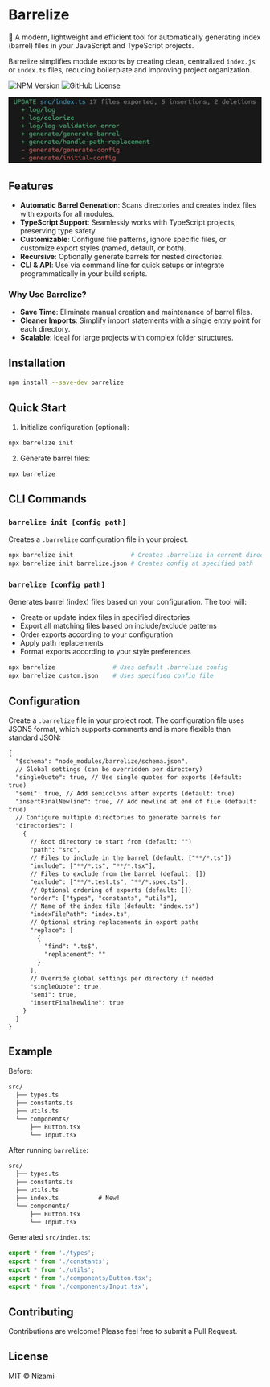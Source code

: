 # Barrelize

🚀 A modern, lightweight and efficient tool for automatically generating index (barrel) files in your JavaScript and TypeScript projects.

Barrelize simplifies module exports by creating clean, centralized `index.js` or `index.ts` files, reducing boilerplate and improving project organization.

[![NPM Version](https://img.shields.io/npm/v/barrelize)](https://www.npmjs.com/package/barrelize)
[![GitHub License](https://img.shields.io/github/license/nizami/barrelize)](https://opensource.org/licenses/MIT)

![Barrelize in action](image.png)

## Features

- **Automatic Barrel Generation**: Scans directories and creates index files with exports for all modules.
- **TypeScript Support**: Seamlessly works with TypeScript projects, preserving type safety.
- **Customizable**: Configure file patterns, ignore specific files, or customize export styles (named, default, or both).
- **Recursive**: Optionally generate barrels for nested directories.
- **CLI & API**: Use via command line for quick setups or integrate programmatically in your build scripts.

### Why Use Barrelize?

- **Save Time**: Eliminate manual creation and maintenance of barrel files.
- **Cleaner Imports**: Simplify import statements with a single entry point for each directory.
- **Scalable**: Ideal for large projects with complex folder structures.

## Installation

```bash
npm install --save-dev barrelize
```

## Quick Start

1. Initialize configuration (optional):

```bash
npx barrelize init
```

2. Generate barrel files:

```bash
npx barrelize
```

## CLI Commands

### `barrelize init [config path]`

Creates a `.barrelize` configuration file in your project.

```bash
npx barrelize init                # Creates .barrelize in current directory
npx barrelize init barrelize.json # Creates config at specified path
```

### `barrelize [config path]`

Generates barrel (index) files based on your configuration. The tool will:

- Create or update index files in specified directories
- Export all matching files based on include/exclude patterns
- Order exports according to your configuration
- Apply path replacements
- Format exports according to your style preferences

```bash
npx barrelize                # Uses default .barrelize config
npx barrelize custom.json    # Uses specified config file
```

## Configuration

Create a `.barrelize` file in your project root. The configuration file uses JSON5 format, which supports comments and is more flexible than standard JSON:

```jsonc
{
  "$schema": "node_modules/barrelize/schema.json",
  // Global settings (can be overridden per directory)
  "singleQuote": true, // Use single quotes for exports (default: true)
  "semi": true, // Add semicolons after exports (default: true)
  "insertFinalNewline": true, // Add newline at end of file (default: true)
  // Configure multiple directories to generate barrels for
  "directories": [
    {
      // Root directory to start from (default: "")
      "path": "src",
      // Files to include in the barrel (default: ["**/*.ts"])
      "include": ["**/*.ts", "**/*.tsx"],
      // Files to exclude from the barrel (default: [])
      "exclude": ["**/*.test.ts", "**/*.spec.ts"],
      // Optional ordering of exports (default: [])
      "order": ["types", "constants", "utils"],
      // Name of the index file (default: "index.ts")
      "indexFilePath": "index.ts",
      // Optional string replacements in export paths
      "replace": [
        {
          "find": ".ts$",
          "replacement": ""
        }
      ],
      // Override global settings per directory if needed
      "singleQuote": true,
      "semi": true,
      "insertFinalNewline": true
    }
  ]
}
```

## Example

Before:

```
src/
  ├── types.ts
  ├── constants.ts
  ├── utils.ts
  └── components/
      ├── Button.tsx
      └── Input.tsx
```

After running `barrelize`:

```
src/
  ├── types.ts
  ├── constants.ts
  ├── utils.ts
  ├── index.ts           # New!
  └── components/
      ├── Button.tsx
      └── Input.tsx
```

Generated `src/index.ts`:

```typescript
export * from './types';
export * from './constants';
export * from './utils';
export * from './components/Button.tsx';
export * from './components/Input.tsx';
```

## Contributing

Contributions are welcome! Please feel free to submit a Pull Request.

## License

MIT © Nizami
